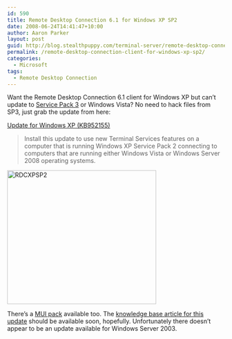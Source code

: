 ```yaml
---
id: 590
title: Remote Desktop Connection 6.1 for Windows XP SP2
date: 2008-06-24T14:41:47+10:00
author: Aaron Parker
layout: post
guid: http://blog.stealthpuppy.com/terminal-server/remote-desktop-connection-client-for-windows-xp-sp2
permalink: /remote-desktop-connection-client-for-windows-xp-sp2/
categories:
  - Microsoft
tags:
  - Remote Desktop Connection
---
```

Want the Remote Desktop Connection 6.1 client for Windows XP but can&#8217;t update to [Service Pack 3](http://www.microsoft.com/downloads/details.aspx?FamilyID=68C48DAD-BC34-40BE-8D85-6BB4F56F5110&displaylang=en) or Windows Vista? No need to hack files from SP3, just grab the update from here: 

[Update for Windows XP (KB952155)](http://www.microsoft.com/downloads/details.aspx?FamilyID=6e1ec93d-bdbd-4983-92f7-479e088570ad&DisplayLang=en)

> Install this update to use new Terminal Services features on a computer that is running Windows XP Service Pack 2 connecting to computers that are running either Windows Vista or Windows Server 2008 operating systems.

<img border="0" alt="RDCXPSP2" src="http://stealthpuppy.com/wp-content/uploads/2008/06/rdcxpsp2.png" width="345" height="310" /> 

There&#8217;s a [MUI pack](http://www.microsoft.com/downloads/details.aspx?FamilyID=e35296ed-fc0c-43e4-a99d-aec4505d7793&DisplayLang=en) available too. The [knowledge base article for this update](http://support.microsoft.com/kb/952155) should be available soon, hopefully. Unfortunately there doesn&#8217;t appear to be an update available for Windows Server 2003.